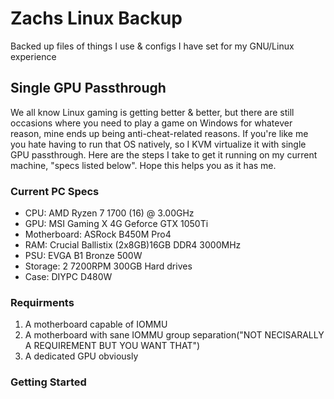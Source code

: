 # Zachs Linux Backup
Backed up files of things I use & configs I have set for my GNU/Linux experience


## Single GPU Passthrough
We all know Linux gaming is getting better & better, but there are still occasions where you need to play a game on Windows for whatever reason, mine ends up being anti-cheat-related reasons. If you're like me you hate having to run that OS natively, so I KVM virtualize it with single GPU passthrough. Here are the steps I take to get it running on my current machine, "specs listed below". Hope this helps you as it has me.

### Current PC Specs
* CPU: AMD Ryzen 7 1700 (16) @ 3.00GHz
* GPU: MSI Gaming X 4G Geforce GTX 1050Ti
* Motherboard: ASRock B450M Pro4
* RAM: Crucial Ballistix (2x8GB)16GB DDR4 3000MHz
* PSU: EVGA B1 Bronze 500W
* Storage: 2 7200RPM 300GB Hard drives
* Case: DIYPC D480W

### Requirments
1. A motherboard capable of IOMMU
2. A motherboard with sane IOMMU group separation("NOT NECISARALLY A REQUIREMENT BUT YOU WANT THAT")
3. A dedicated GPU obviously

### Getting Started
